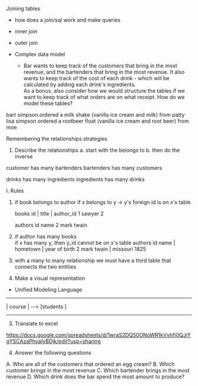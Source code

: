 Joining tables
  - how does a join/sql work and make queries
  - inner join
  - outer join

- Complex data model
  - Bar wants to keep track of the customers that bring in the most revenue, and the bartenders that bring in the most revenue.  It also wants to keep track of the cost of each drink - which will be calculated by adding each drink's ingredients.  
  As a bonus, also consider how we would structure the tables if we want to keep track of what orders are on what receipt.
  How do we model these tables?


bart simpson ordered a milk shake (vanilla ice cream and milk) from patty
lisa simpson ordered a rootbeer float (vanilla ice cream and root beer) from moe

Remembering the relationships strategies

1. Describe the relationships
  a. start with the belongs to
  b. then do the inverse

customer
  has many bartenders
bartenders
  has many customers

drinks
  has many ingredients
ingredients
  has many drinks












I. Rules
1. if book belongs to author
   if x belongs to      y
    -> y's foreign id is on x's table

    books
    id | title |  author_id
    1    sawyer     2


    authors
    id name
    2  mark twain

2. if author has many books             
    if x has many y, then y_id cannot be on x's table
authors
id name       | hometown       |  year of birth
2  mark twain | missouri             1825

3. with a many to many relationship
  we must have a third table that connects the two entities



2. Make a visual representation

 - Unified Modeling Language
  ____
  |  course | --< [students ]
  _____


3. Translate to excel

https://docs.google.com/spreadsheets/d/1wraS2DQ50ONoWR1kVvhfj0QJiYgYSCAzaPhvaIyBDjk/edit?usp=sharing


4. Answer the following questions

A. Who are all of the customers that ordered an egg cream?
B. Which customer brings in the most revenue
C. Which bartender brings in the most revenue
D. Which drink does the bar spend the most amount to produce?
